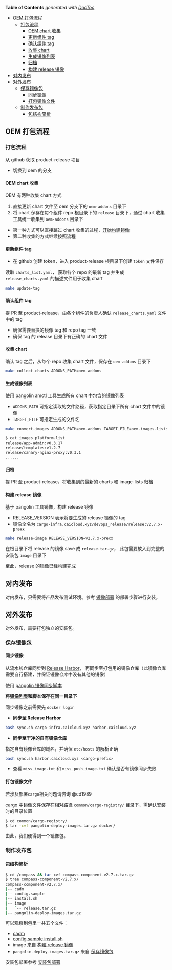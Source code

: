 <!-- START doctoc generated TOC please keep comment here to allow auto update -->
<!-- DON'T EDIT THIS SECTION, INSTEAD RE-RUN doctoc TO UPDATE -->
**Table of Contents**  *generated with [DocToc](https://github.com/thlorenz/doctoc)*

- [OEM 打包流程](#oem-%E6%89%93%E5%8C%85%E6%B5%81%E7%A8%8B)
  - [打包流程](#%E6%89%93%E5%8C%85%E6%B5%81%E7%A8%8B)
    - [OEM chart 收集](#oem-chart-%E6%94%B6%E9%9B%86)
    - [更新组件 tag](#%E6%9B%B4%E6%96%B0%E7%BB%84%E4%BB%B6-tag)
    - [确认组件 tag](#%E7%A1%AE%E8%AE%A4%E7%BB%84%E4%BB%B6-tag)
    - [收集 chart](#%E6%94%B6%E9%9B%86-chart)
    - [生成镜像列表](#%E7%94%9F%E6%88%90%E9%95%9C%E5%83%8F%E5%88%97%E8%A1%A8)
    - [归档](#%E5%BD%92%E6%A1%A3)
    - [构建 release 镜像](#%E6%9E%84%E5%BB%BA-release-%E9%95%9C%E5%83%8F)
- [对内发布](#%E5%AF%B9%E5%86%85%E5%8F%91%E5%B8%83)
- [对外发布](#%E5%AF%B9%E5%A4%96%E5%8F%91%E5%B8%83)
  - [保存镜像包](#%E4%BF%9D%E5%AD%98%E9%95%9C%E5%83%8F%E5%8C%85)
    - [同步镜像](#%E5%90%8C%E6%AD%A5%E9%95%9C%E5%83%8F)
    - [打包镜像文件](#%E6%89%93%E5%8C%85%E9%95%9C%E5%83%8F%E6%96%87%E4%BB%B6)
  - [制作发布包](#%E5%88%B6%E4%BD%9C%E5%8F%91%E5%B8%83%E5%8C%85)
    - [包结构简析](#%E5%8C%85%E7%BB%93%E6%9E%84%E7%AE%80%E6%9E%90)

<!-- END doctoc generated TOC please keep comment here to allow auto update -->

## OEM 打包流程

### 打包流程

从 github 获取 product-release 项目

- 切换到 oem 的分支

#### OEM chart 收集

OEM 有两种收集 chart 方式

1. 直接更新 chart 文件至 oem 分支下的 `oem-addons` 目录下
2. 将 chart 保存在每个组件 repo 根目录下的 `release` 目录下，通过 chart 收集工具统一收集到 `oem-addons` 目录下

- 第一种方式可以直接跳过 chart 收集的过程，[开始构建镜像](#%E6%9E%84%E5%BB%BA-release-%E9%95%9C%E5%83%8F)
- 第二种收集的方式继续按照流程

#### 更新组件 tag
- 在 github 创建 token，进入 product-release 根目录下创建 `token` 文件保存

读取 `charts_list.yaml`， 获取各个 repo 的最新 tag 并生成 `release_charts.yaml` 的描述文件用于收集 chart

```bash
make update-tag
```

#### 确认组件 tag

提 PR 至 product-release，由各个组件的负责人确认 `release_charts.yaml` 文件中的 tag

- 确保需要替换的镜像 tag 和 repo tag 一致
- 确保 tag 的 release 目录下有正确的 chart 文件

#### 收集 chart

确认 tag 之后，从每个 repo 收集 chart 文件，保存在 `oem-addons` 目录下

```bash
make collect-charts ADDONS_PATH=oem-addons
```

#### 生成镜像列表

使用 pangolin amctl 工具生成所有 chart 中包含的镜像列表

- `ADDONS_PATH` 可指定读取的文件路径，获取指定目录下所有 chart 文件中的镜像
- `TARGET_FILE` 可指定生成的文件名

```bash
make convert-images ADDONS_PATH=oem-addons TARGET_FILE=oem-images-lists/images_platform.list
```

```bash
$ cat images_platform.list
release/app-admin:v0.3.17
release/templates:v1.2.7
release/canary-nginx-proxy:v0.3.1
......
```

#### 归档

提 PR 至 product-release，将收集到的最新的 charts 和 image-lists 归档

#### 构建 release 镜像

基于 pangolin 工具镜像，构建 release 镜像

* RELEASE_VERSION 表示将要生成的 release 镜像的 tag
* 镜像全名为 `cargo-infra.caicloud.xyz/devops_release/release:v2.7.x-prexx`

```bash
make release-image RELEASE_VERSION=v2.7.x-prexx
```

在根目录下将 release 的镜像 save 成 `release.tar.gz`， 此包需要放入到完整的安装包 `image` 目录下

至此，release 的镜像已经构建完成

## 对内发布

对内发布，只需要将产品发布测试环境。参考 [镜像部署](./product-installation.md#%E9%95%9C%E5%83%8F%E9%83%A8%E7%BD%B2) 的部署步骤进行安装。

## 对外发布

对外发布，需要打包独立的安装包。

### 保存镜像包

#### 同步镜像

从流水线仓库同步到 [Release Harbor](https://harbor.caicloud.xyz/)， 再同步至打包用的镜像仓库（此镜像仓库需要自行搭建，并保证镜像仓库中没有其他的镜像）

使用 [pangolin 镜像同步脚本](https://github.com/caicloud/pangolin/blob/master/script/sync_images_scripts/sync.sh)

**将[镜像列表](#%E7%94%9F%E6%88%90%E9%95%9C%E5%83%8F%E5%88%97%E8%A1%A8)和脚本保存在同一目录下**

同步镜像之前需要先 `docker login`

- **同步至 Release Harbor**

```bash
bash sync.sh cargo-infra.caicloud.xyz harbor.caicloud.xyz
```

- **同步至干净的自有镜像仓库**

指定自有镜像仓库的域名，并确保 `etc/hosts` 的解析正确

```bash
bash sync.sh harbor.caicloud.xyz <cargo-prefix>
```

- 查看 `miss_image.txt` 和 `miss_push_image.txt` 确认是否有镜像同步失败

#### 打包镜像文件

若涉及部署`cargo`相关问题请咨询 @cd1989

cargo 中镜像文件保存在相对路径 `common/cargo-registry/` 目录下，需确认安装时的目录位置

```bash
$ cd common/cargo-registry/
$ tar -cvf pangolin-deploy-images.tar.gz docker/
```

由此，我们便得到一个镜像包。

### 制作发布包

#### 包结构简析

```bash
$ cd /compass && tar xvf compass-component-v2.7.x.tar.gz
$ tree compass-component-v2.7.x/
compass-component-v2.7.x/
|-- cadm
|-- config.sample
|-- install.sh
|-- image
|   `-- release.tar.gz
|-- pangolin-deploy-images.tar.gz
```

可以观察到包里一共五个文件：

- [cadm](https://github.com/caicloud/compass-admin/releases)
- [config.sample install.sh](https://github.com/caicloud/pangolin/tree/master/script)
- image 来自 [构建 release 镜像](#%E6%9E%84%E5%BB%BA-release-%E9%95%9C%E5%83%8F)
- `pangolin-deploy-images.tar.gz` 来自 [保存镜像包](#%E4%BF%9D%E5%AD%98%E9%95%9C%E5%83%8F%E5%8C%85)

安装包部署参考 [安装包部署](./product-installation.md#%E5%AE%89%E8%A3%85%E5%8C%85%E9%83%A8%E7%BD%B2)